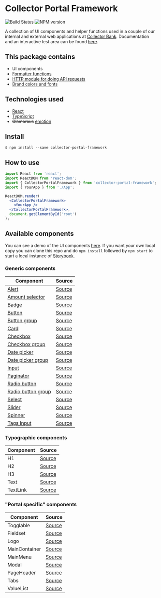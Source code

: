 # Collector Portal Framework

[![Build Status][travis-image]][travis-url]
[![NPM version][npm-image]][npm-url]

A collection of UI components and helper functions used in a couple of our internal and external web applications at [Collector Bank](https://www.collector.se/).
Documentation and an interactive test area can be found [here](https://collector-bank.github.io/collector-portal-framework/).


## This package contains

* UI components
* [Formatter functions](src/formatters.ts)
* [HTTP module for doing API requests](src/http.ts)
* [Brand colors and fonts](src/themes/collector.ts)


## Technologies used

* [React](https://reactjs.org/)
* [TypeScript](https://www.typescriptlang.org/)
* ~~Glamorous~~ [emotion](https://emotion.sh/)


## Install

```
$ npm install --save collector-portal-framework
```


## How to use

```jsx
import React from 'react';
import ReactDOM from 'react-dom';
import { CollectorPortalFramework } from 'collector-portal-framework';
import { YourApp } from './App';

ReactDOM.render(
  <CollectorPortalFramework>
    <YourApp />
  </CollectorPortalFramework>,
  document.getElementById('root')
);
```


## Available components

You can see a demo of the UI components [here](https://collector-bank.github.io/collector-portal-framework/). If you want your own local copy you can clone this repo and do `npm install` followed by `npm start` to start a local instance of [Storybook](https://storybook.js.org/).

### Generic components

| Component                                                          | Source                                                           |
|--------------------------------------------------------------------|------------------------------------------------------------------|
| [Alert](src/common/components/Alert/README.md)                     | [Source](src/common/components/Alert/index.tsx)                  |
| [Amount selector](src/common/components/AmountSelector/README.md)  | [Source](src/common/components/AmountSelector/index.tsx)         |
| [Badge](src/common/components/Badge/README.md)                     | [Source](src/common/components/Badge/index.tsx)                  |
| [Button](src/common/components/Button/README.md)                   | [Source](src/common/components/Button/index.tsx)                 |
| [Button group](src/common/components/Button/README.md)             | [Source](src/common/components/Button/ButtonGroup.tsx)           |
| [Card](src/common/components/Card/README.md)                       | [Source](src/common/components/Card/index.tsx)                   |
| [Checkbox](src/common/components/Checkbox/README.md)               | [Source](src/common/components/Checkbox/index.tsx)               |
| [Checkbox group](src/common/components/Checkbox/README.md)         | [Source](src/common/components/Checkbox/CheckboxGroup.tsx)       |
| [Date picker](src/common/components/DatePicker/README.md)          | [Source](src/common/components/DatePicker/index.tsx)             |
| [Date picker group](src/common/components/DatePicker/README.md)    | [Source](src/common/components/DatePicker/index.tsx)             |
| [Input](src/common/components/Input/README.md)                     | [Source](src/common/components/Input/index.tsx)                  |
| [Paginator](src/common/components/Paginator/README.md)             | [Source](src/common/components/Paginator/index.tsx)              |
| [Radio button](src/common/components/RadioButton/README.md)        | [Source](src/common/components/RadioButton/index.tsx)            |
| [Radio button group](src/common/components/RadioButton/README.md)  | [Source](src/common/components/RadioButton/RadioButtonGroup.tsx) |
| [Select](src/common/components/Select/README.md)                   | [Source](src/common/components/Select/index.tsx)                 |
| [Slider](src/common/components/Slider/README.md)                   | [Source](src/common/components/Slider/index.tsx)                 |
| [Spinner](src/common/components/Spinner/README.md)                 | [Source](src/common/components/Spinner/index.tsx)                |
| [Tags Input](src/common/components/TagsInput/README.md)            | [Source](src/common/components/TagsInput/index.tsx)              |

### Typographic components

| Component          | Source                                                           |
|--------------------|------------------------------------------------------------------|
| H1                 | [Source](src/common/typography/H1.tsx)                           |
| H2                 | [Source](src/common/typography/H2.tsx)                           |
| H3                 | [Source](src/common/typography/H3.tsx)                           |
| Text               | [Source](src/common/typography/Text.tsx)                         |
| TextLink           | [Source](src/common/typography/TextLink.tsx)                     |

### "Portal specific" components

| Component          | Source                                                           |
|--------------------|------------------------------------------------------------------|
| Togglable          | [Source](src/components/Togglable/index.tsx)                     |
| Fieldset           | [Source](src/components/Fieldset.tsx)                            |
| Logo               | [Source](src/components/Logo.tsx)                                |
| MainContainer      | [Source](src/components/MainContainer.tsx)                       |
| MainMenu           | [Source](src/components/MainMenu.tsx)                            |
| Modal              | [Source](src/components/Modal.tsx)                               |
| PageHeader         | [Source](src/components/PageHeader.tsx)                          |
| Tabs               | [Source](src/components/Tabs.tsx)                                |
| ValueList          | [Source](src/components/ValueList.tsx)                           |


[npm-url]: https://npmjs.org/package/collector-portal-framework
[npm-image]: https://badge.fury.io/js/collector-portal-framework.svg
[travis-image]: https://api.travis-ci.org/collector-bank/collector-portal-framework.svg
[travis-url]: https://travis-ci.org/collector-bank/collector-portal-framework
